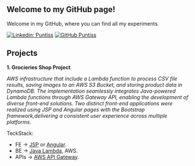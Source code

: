 ## Welcome to my GitHub page!
Welcome in my GitHub, where you can find all my experiments.

[![Linkedin: Puntiss](https://img.shields.io/badge/-Puntiss-blue?style=flat-square&logo=Linkedin&logoColor=white&link=https://www.linkedin.com/in/andrea-punta)](https://www.linkedin.com/in/andrea-punta)
[![GitHub Puntiss](https://img.shields.io/github/followers/Puntiss?label=follow&style=social)](https://github.com/Puntiss)

## Projects

**1. Grocieries Shop Project**

*AWS infrastructure that include a Lambda function to process CSV file results, saving images to an AWS S3 Bucket, and storing product data in DynamoDB. The implementation seamlessly integrates Java-powered Lambda functions through AWS Gateway API, enabling the development of diverse front-end solutions. Two distinct front-end applications were realized using JSP and Angular pages with the Bootstrap framework,delivering a consistent user experience across multiple platforms.*

TeckStack:
- FE   -> [JSP](https://github.com/Puntiss/aws-jsp-shop-project) or [Angular](https://github.com/Puntiss/aws-angular-shop-project).
- BE   -> [Java Lambda](https://github.com/Puntiss/java-readAndUploadProduct-AWSLambdaFunction), AWS.
- APIs -> [AWS API Gateway](https://github.com/Puntiss/java-retrieveAllProduct-AWSLambdaFunction).

